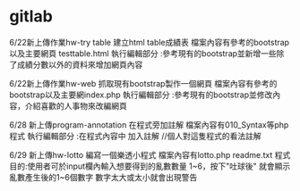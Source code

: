# gitlab
6/22新上傳作業hw-try table 建立html table成績表 檔案內容有參考的bootstrap 以及主要網頁 testtable.html 執行編輯部分 :參考現有的bootstrap並新增一些除了成績分數以外的資料來增加網頁內容

6/22新上傳作業hw-web 抓取現有bootstrap製作一個網頁 檔案內容有參考的bootstrap以及主要網index.php 執行編輯部分 :參考現有的bootstrap並修改內容，介紹喜歡的人事物來改編網頁

6/28 新上傳program-annotation 在程式旁加註解 檔案內容有010_Syntax等php程式 執行編輯部分 :在程式內容中 加入註解 //個人對這隻程式的看法註解

6/29 新上傳hw-lotto 編寫一個樂透小程式 檔案內容有lotto.php readme.txt 程式目的:使用者可於input欄內輸入想要得到的亂數數量 1~6，按下"吐球後" 就會顯示亂數產生後的1~6個數字 數字太大或太小就會出現警告
